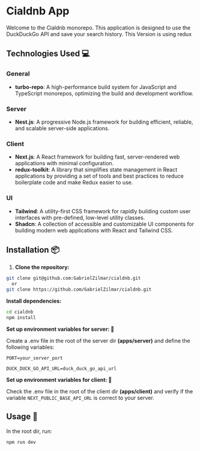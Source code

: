 # Cialdnb App

Welcome to the Cialdnb monorepo. This application is designed to use the DuckDuckGo API and save your search history.
This Version is using redux

## Technologies Used 💻

### General

- **turbo-repo**: A high-performance build system for JavaScript and TypeScript monorepos, optimizing the build and development workflow.

### Server

- **Nest.js**: A progressive Node.js framework for building efficient, reliable, and scalable server-side applications.

### Client

- **Next.js**: A React framework for building fast, server-rendered web applications with minimal configuration.
- **redux-toolkit**: A library that simplifies state management in React applications by providing a set of tools and best practices to reduce boilerplate code and make Redux easier to use.

### UI

- **Tailwind**: A utility-first CSS framework for rapidly building custom user interfaces with pre-defined, low-level utility classes.
- **Shadcn**: A collection of accessible and customizable UI components for building modern web applications with React and Tailwind CSS.

## Installation 📦

1. **Clone the repository:**

```bash
git clone git@github.com:GabrielZilmar/cialdnb.git
  or
git clone https://github.com/GabrielZilmar/cialdnb.git
```

**Install dependencies:**

```bash
cd cialdnb
npm install
```

**Set up environment variables for server: 🤫**

Create a .env file in the root of the server dir **(apps/server)** and define the following variables:

```config
PORT=your_server_port

DUCK_DUCK_GO_API_URL=duck_duck_go_api_url
```

**Set up environment variables for client: 🤫**

Check the .env file in the root of the client dir **(apps/client)** and verify if the variable `NEXT_PUBLIC_BASE_API_URL` is correct to your server.

## Usage 🔄

In the root dir, run:

```bash
npm run dev
```
